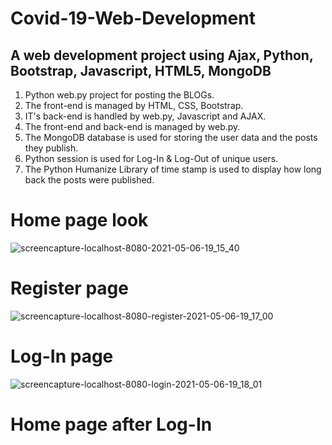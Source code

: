 # Covid-19-Web-Development
## A web development project using Ajax, Python, Bootstrap, Javascript, HTML5, MongoDB

1. Python web.py project for posting the BLOGs. 
2. The front-end is managed by HTML, CSS, Bootstrap.
3. IT's back-end is handled by web.py, Javascript and AJAX.
4. The front-end and back-end is managed by web.py. 
5. The MongoDB database is used for storing the user data and the posts they publish.
6. Python session is used for Log-In & Log-Out of unique users.
7. The Python Humanize Library of time stamp is used to display how long back the posts were published.

# Home page look
![screencapture-localhost-8080-2021-05-06-19_15_40](https://user-images.githubusercontent.com/83760949/117308833-81769f00-ae9f-11eb-9d04-8a9db5fee47a.png)

# Register page
![screencapture-localhost-8080-register-2021-05-06-19_17_00](https://user-images.githubusercontent.com/83760949/117309044-b256d400-ae9f-11eb-9e07-7e98a863ea0b.png)

# Log-In page
![screencapture-localhost-8080-login-2021-05-06-19_18_01](https://user-images.githubusercontent.com/83760949/117309322-efbb6180-ae9f-11eb-9c46-9f0bda286f83.png)

# Home page after Log-In










